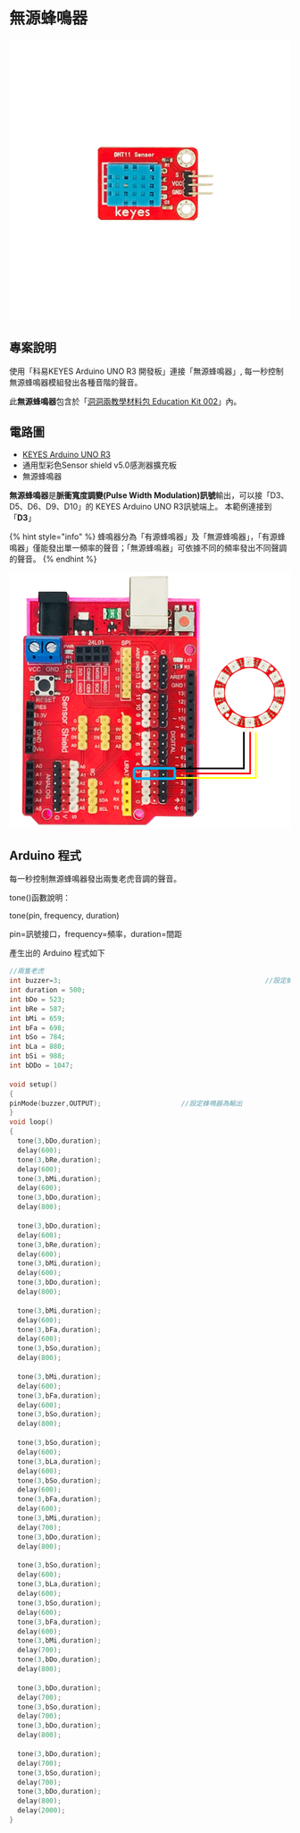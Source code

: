 # 無源蜂鳴器

![](../../.gitbook/assets/01%20%286%29.png)

## 專案說明

使用「科易KEYES Arduino UNO R3 開發板」連接「無源蜂鳴器」, 每一秒控制無源蜂鳴器模組發出各種音階的聲音。

此**無源蜂鳴器**包含於「[洞洞兩教學材料包 Education Kit 002](https://www.robotkingdom.com.tw/product/rk-education-kit-002/)」內。

## 電路圖

* [KEYES Arduino UNO R3 ](https://www.robotkingdom.com.tw/product/keyes-uno-r3/)
* 通用型彩色Sensor shield v5.0感測器擴充板
* 無源蜂鳴器

**無源蜂鳴器**是**脈衝寬度調變\(Pulse Width Modulation\)訊號**輸出，可以接「D3、D5、D6、D9、D10」的 KEYES Arduino UNO R3訊號端上。 本範例連接到「**D3**」

{% hint style="info" %}
蜂鳴器分為「有源蜂鳴器」及「無源蜂鳴器」，「有源蜂鳴器」僅能發出單一頻率的聲音；「無源蜂鳴器」可依據不同的頻率發出不同聲調的聲音。
{% endhint %}

![](../../.gitbook/assets/02%20%287%29.png)

## Arduino 程式

每一秒控制無源蜂鳴器發出兩隻老虎音調的聲音。

tone\(\)函數說明：

tone\(pin, frequency, duration\)

pin=訊號接口，frequency=頻率，duration=間距



產生出的 Arduino 程式如下

```c
//兩隻老虎
int buzzer=3;                                                   //設定蜂鳴器接腳為第3孔
int duration = 500;
int bDo = 523;
int bRe = 587;
int bMi = 659;
int bFa = 698;
int bSo = 784;
int bLa = 880;
int bSi = 988;
int bDDo = 1047;

void setup()
{
pinMode(buzzer,OUTPUT);                    //設定蜂鳴器為輸出
}
void loop()
{
  tone(3,bDo,duration);
  delay(600);
  tone(3,bRe,duration);
  delay(600);
  tone(3,bMi,duration);
  delay(600);
  tone(3,bDo,duration);
  delay(800);
  
  tone(3,bDo,duration);
  delay(600);
  tone(3,bRe,duration);
  delay(600);
  tone(3,bMi,duration);
  delay(600);
  tone(3,bDo,duration);
  delay(800);
  
  tone(3,bMi,duration);
  delay(600);
  tone(3,bFa,duration);
  delay(600);
  tone(3,bSo,duration);
  delay(800);
  
  tone(3,bMi,duration);
  delay(600);
  tone(3,bFa,duration);
  delay(600);
  tone(3,bSo,duration);
  delay(800);

  tone(3,bSo,duration);
  delay(600);
  tone(3,bLa,duration);
  delay(600);
  tone(3,bSo,duration);
  delay(600);
  tone(3,bFa,duration);
  delay(600);
  tone(3,bMi,duration);
  delay(700);
  tone(3,bDo,duration);
  delay(800);

  tone(3,bSo,duration);
  delay(600);
  tone(3,bLa,duration);
  delay(600);
  tone(3,bSo,duration);
  delay(600);
  tone(3,bFa,duration);
  delay(600);
  tone(3,bMi,duration);
  delay(700);
  tone(3,bDo,duration);
  delay(800);

  tone(3,bDo,duration);
  delay(700);
  tone(3,bSo,duration);
  delay(700);
  tone(3,bDo,duration);
  delay(800);

  tone(3,bDo,duration);
  delay(700);
  tone(3,bSo,duration);
  delay(700);
  tone(3,bDo,duration);
  delay(800);
  delay(2000);
}

```



